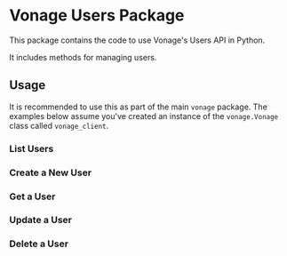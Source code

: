 # Vonage Users Package

This package contains the code to use Vonage's Users API in Python.

It includes methods for managing users.

## Usage

It is recommended to use this as part of the main `vonage` package. The examples below assume you've created an instance of the `vonage.Vonage` class called `vonage_client`.

### List Users

### Create a New User

### Get a User

### Update a User

### Delete a User

<!-- ### Manage a User

Create a `User` object, then pass into the `Users.create` or `Users.update` method.

```python
from vonage_users import User, UserResponse

user = User(name='John Doe', email='john.doe@example.com')
response: UserResponse = vonage_client.users.create(user)

print(response.model_dump(exclude_unset=True)) -->
